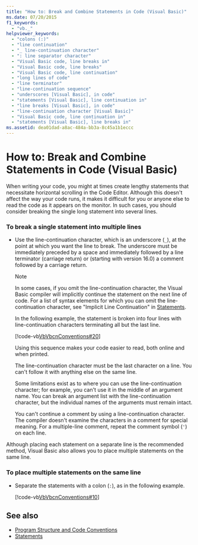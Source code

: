 ```yaml
---
title: "How to: Break and Combine Statements in Code (Visual Basic)"
ms.date: 07/20/2015
f1_keywords:
  - "vb._"
helpviewer_keywords:
  - "colons (:)"
  - "line continuation"
  - "_ line-continuation character"
  - ": line separator character"
  - "Visual Basic code, line breaks in"
  - "Visual Basic code, line breaks"
  - "Visual Basic code, line continuation"
  - "long lines of code"
  - "line terminator"
  - "line-continuation sequence"
  - "underscores [Visual Basic], in code"
  - "statements [Visual Basic], line continuation in"
  - "line breaks [Visual Basic], in code"
  - "line-continuation character [Visual Basic]"
  - "Visual Basic code, line continuation in"
  - "statements [Visual Basic], line breaks in"
ms.assetid: dea01dad-a8ac-484a-bb3a-8c45a1b1eccc
---
```

# How to: Break and Combine Statements in Code (Visual Basic)

When writing your code, you might at times create lengthy statements that necessitate horizontal scrolling in the Code Editor. Although this doesn't affect the way your code runs, it makes it difficult for you or anyone else to read the code as it appears on the monitor. In such cases, you should consider breaking the single long statement into several lines.

### To break a single statement into multiple lines

- Use the line-continuation character, which is an underscore (`_`), at the point at which you want the line to break. The underscore must be immediately preceded by a space and immediately followed by a line terminator (carriage return) or (starting with version 16.0) a comment followed by a carriage return.

  > [!NOTE]
  > In some cases, if you omit the line-continuation character, the Visual Basic compiler will implicitly continue the statement on the next line of code. For a list of syntax elements for which you can omit the line-continuation character, see "Implicit Line Continuation" in [Statements](../../../visual-basic/programming-guide/language-features/statements.md).

  In the following example, the statement is broken into four lines with line-continuation characters terminating all but the last line.

  [!code-vb[VbVbcnConventions#20](~/samples/snippets/visualbasic/VS_Snippets_VBCSharp/VbVbcnConventions/VB/Class1.vb#20)]

  Using this sequence makes your code easier to read, both online and when printed.

  The line-continuation character must be the last character on a line. You can't follow it with anything else on the same line.

  Some limitations exist as to where you can use the line-continuation character; for example, you can't use it in the middle of an argument name. You can break an argument list with the line-continuation character, but the individual names of the arguments must remain intact.

  You can't continue a comment by using a line-continuation character. The compiler doesn't examine the characters in a comment for special meaning. For a multiple-line comment, repeat the comment symbol (`'`) on each line.

 Although placing each statement on a separate line is the recommended method, Visual Basic also allows you to place multiple statements on the same line.

### To place multiple statements on the same line

- Separate the statements with a colon (`:`), as in the following example.

  [!code-vb[VbVbcnConventions#10](~/samples/snippets/visualbasic/VS_Snippets_VBCSharp/VbVbcnConventions/VB/Class1.vb#10)]

## See also

- [Program Structure and Code Conventions](../../../visual-basic/programming-guide/program-structure/program-structure-and-code-conventions.md)
- [Statements](../../../visual-basic/programming-guide/language-features/statements.md)
